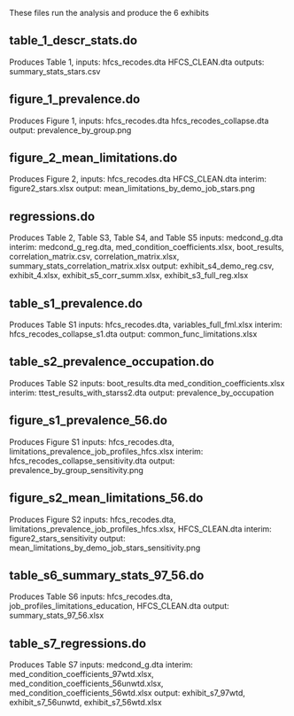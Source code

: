 These files run the analysis and produce the 6 exhibits 

## table_1_descr_stats.do 
Produces Table 1, inputs: hfcs_recodes.dta HFCS_CLEAN.dta outputs: summary_stats_stars.csv

## figure_1_prevalence.do 
Produces Figure 1, inputs: hfcs_recodes.dta hfcs_recodes_collapse.dta output: prevalence_by_group.png

## figure_2_mean_limitations.do 
Produces Figure 2, inputs: hfcs_recodes.dta HFCS_CLEAN.dta interim: figure2_stars.xlsx output: mean_limitations_by_demo_job_stars.png

## regressions.do 
Produces Table 2, Table S3, Table S4, and Table S5 inputs: medcond_g.dta interim: medcond_g_reg.dta, med_condition_coefficients.xlsx, boot_results, correlation_matrix.csv, correlation_matrix.xlsx, summary_stats_correlation_matrix.xlsx output: exhibit_s4_demo_reg.csv, exhibit_4.xlsx, exhibit_s5_corr_summ.xlsx, exhibit_s3_full_reg.xlsx 

## table_s1_prevalence.do 
Produces Table S1 inputs: hfcs_recodes.dta, variables_full_fml.xlsx interim: hfcs_recodes_collapse_s1.dta output: common_func_limitations.xlsx

## table_s2_prevalence_occupation.do 
Produces Table S2 inputs: boot_results.dta med_condition_coefficients.xlsx interim: ttest_results_with_starss2.dta output: prevalence_by_occupation

## figure_s1_prevalence_56.do
Produces Figure S1 inputs: hfcs_recodes.dta,  limitations_prevalence_job_profiles_hfcs.xlsx interim: hfcs_recodes_collapse_sensitivity.dta output: prevalence_by_group_sensitivity.png

## figure_s2_mean_limitations_56.do
Produces Figure S2 inputs: hfcs_recodes.dta, limitations_prevalence_job_profiles_hfcs.xlsx, HFCS_CLEAN.dta interim: figure2_stars_sensitivity output: mean_limitations_by_demo_job_stars_sensitivity.png

## table_s6_summary_stats_97_56.do
Produces Table S6 inputs: hfcs_recodes.dta, job_profiles_limitations_education, HFCS_CLEAN.dta output: summary_stats_97_56.xlsx

## table_s7_regressions.do
Produces Table S7 inputs: medcond_g.dta interim: med_condition_coefficients_97wtd.xlsx, med_condition_coefficients_56unwtd.xlsx, med_condition_coefficients_56wtd.xlsx output: exhibit_s7_97wtd, exhibit_s7_56unwtd, exhibit_s7_56wtd.xlsx
